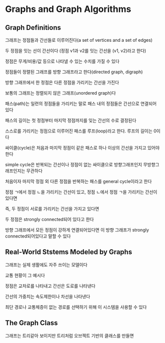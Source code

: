 # Graphs and Graph Algorithms

## Graph Definitions

그래프는 정점들과 간선들로 이루어진다(a set of vertices and a set of edges)

두 정점을 잇는 선이 간선이다
(정점 v1과 v2를 잇는 간선을 (v1, v2)라고 한다)

정점은 무게/비용/값 등으로 나타낼 수 있는 수치를 가질 수 있다

정점들이 정렬된 그래프를 방향 그래프라고 한다(directed graph, digraph)

방향 그래프에서 한 정점은 다른 정점을 가리키는 간선을 가진다



보통의 그래프는 정렬되지 않은 그래프(unordered graph)다



패스(path)는 일련의 정점들을 가리키는 말로 패스 내의 정점들은 간선으로 연결되어 있다

패스의 길이는 첫 정점부터 마지막 정점까지를 잊는 간선의 수로 결정된다

스스로를 가리키는 정점으로 이루어진 패스를 루프(loop)라고 한다. 루프의 길이는 0이다



싸이클(cycle)은 처음과 마지막 정점이 같은 패스로 하나 이상의 간선을 가지고 있어야 한다

simple cycle은 반복되는 간선이나 정점이 없는 싸이클으로 방향그래프인지 무방향그래프인지는 무관하다

처음이자 마지막 정점 외 다른 정점을 반복하는 패스를 general cycle이라고 한다



정점 ㄱ에서 정점 ㄴ을 가리키는 간선이 있고, 정점 ㄴ에서 정점 ㄱ을 가리키는 간선이 있다면

즉, 두 정점이 서로를 가리키는 간선을 가지고 있다면

두 정점은 strongly connected되어 있다고 한다

방향 그래프에서 모든 정점이 강하게 연결되어있다면 이 방향 그래프가 strongly connected되어있다고 말할 수 있다



## Real-World Ststems Modeled by Graphs

그래프는 실제 생활에도 자주 쓰이는 모델이다

교통 현황이 그 예시다

정점은 교차로를 나타내고 간선은 도로를 나타낸다

간선의 가중치는 속도제한이나 차선을 나타낸다

최단 경로나 교통체증이 없는 경로를 선택하기 위해 이 시스템을 사용할 수 있다



## The Graph Class

그래프는 트리같아 보이지만 트리처럼 오브젝트 기반의 클래스를 만들면 



